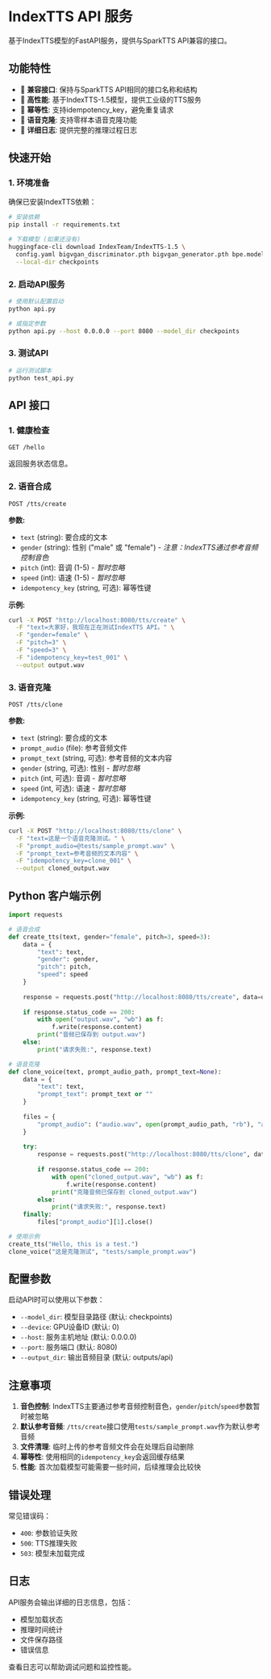 # IndexTTS API 服务

基于IndexTTS模型的FastAPI服务，提供与SparkTTS API兼容的接口。

## 功能特性

- 🎯 **兼容接口**: 保持与SparkTTS API相同的接口名称和结构
- 🚀 **高性能**: 基于IndexTTS-1.5模型，提供工业级的TTS服务
- 🔄 **幂等性**: 支持idempotency_key，避免重复请求
- 🎵 **语音克隆**: 支持零样本语音克隆功能
- 📝 **详细日志**: 提供完整的推理过程日志

## 快速开始

### 1. 环境准备

确保已安装IndexTTS依赖：

```bash
# 安装依赖
pip install -r requirements.txt

# 下载模型 (如果还没有)
huggingface-cli download IndexTeam/IndexTTS-1.5 \
  config.yaml bigvgan_discriminator.pth bigvgan_generator.pth bpe.model dvae.pth gpt.pth unigram_12000.vocab \
  --local-dir checkpoints
```

### 2. 启动API服务

```bash
# 使用默认配置启动
python api.py

# 或指定参数
python api.py --host 0.0.0.0 --port 8080 --model_dir checkpoints
```

### 3. 测试API

```bash
# 运行测试脚本
python test_api.py
```

## API 接口

### 1. 健康检查

```http
GET /hello
```

返回服务状态信息。

### 2. 语音合成

```http
POST /tts/create
```

**参数:**
- `text` (string): 要合成的文本
- `gender` (string): 性别 ("male" 或 "female") - *注意：IndexTTS通过参考音频控制音色*
- `pitch` (int): 音调 (1-5) - *暂时忽略*
- `speed` (int): 语速 (1-5) - *暂时忽略*
- `idempotency_key` (string, 可选): 幂等性键

**示例:**

```bash
curl -X POST "http://localhost:8080/tts/create" \
  -F "text=大家好，我现在正在测试IndexTTS API。" \
  -F "gender=female" \
  -F "pitch=3" \
  -F "speed=3" \
  -F "idempotency_key=test_001" \
  --output output.wav
```

### 3. 语音克隆

```http
POST /tts/clone
```

**参数:**
- `text` (string): 要合成的文本
- `prompt_audio` (file): 参考音频文件
- `prompt_text` (string, 可选): 参考音频的文本内容
- `gender` (string, 可选): 性别 - *暂时忽略*
- `pitch` (int, 可选): 音调 - *暂时忽略*
- `speed` (int, 可选): 语速 - *暂时忽略*
- `idempotency_key` (string, 可选): 幂等性键

**示例:**

```bash
curl -X POST "http://localhost:8080/tts/clone" \
  -F "text=这是一个语音克隆测试。" \
  -F "prompt_audio=@tests/sample_prompt.wav" \
  -F "prompt_text=参考音频的文本内容" \
  -F "idempotency_key=clone_001" \
  --output cloned_output.wav
```

## Python 客户端示例

```python
import requests

# 语音合成
def create_tts(text, gender="female", pitch=3, speed=3):
    data = {
        "text": text,
        "gender": gender,
        "pitch": pitch,
        "speed": speed
    }
    
    response = requests.post("http://localhost:8080/tts/create", data=data)
    
    if response.status_code == 200:
        with open("output.wav", "wb") as f:
            f.write(response.content)
        print("音频已保存到 output.wav")
    else:
        print("请求失败:", response.text)

# 语音克隆
def clone_voice(text, prompt_audio_path, prompt_text=None):
    data = {
        "text": text,
        "prompt_text": prompt_text or ""
    }
    
    files = {
        "prompt_audio": ("audio.wav", open(prompt_audio_path, "rb"), "audio/wav")
    }
    
    try:
        response = requests.post("http://localhost:8080/tts/clone", data=data, files=files)
        
        if response.status_code == 200:
            with open("cloned_output.wav", "wb") as f:
                f.write(response.content)
            print("克隆音频已保存到 cloned_output.wav")
        else:
            print("请求失败:", response.text)
    finally:
        files["prompt_audio"][1].close()

# 使用示例
create_tts("Hello, this is a test.")
clone_voice("这是克隆测试", "tests/sample_prompt.wav")
```

## 配置参数

启动API时可以使用以下参数：

- `--model_dir`: 模型目录路径 (默认: checkpoints)
- `--device`: GPU设备ID (默认: 0)
- `--host`: 服务主机地址 (默认: 0.0.0.0)
- `--port`: 服务端口 (默认: 8080)
- `--output_dir`: 输出音频目录 (默认: outputs/api)

## 注意事项

1. **音色控制**: IndexTTS主要通过参考音频控制音色，`gender`/`pitch`/`speed`参数暂时被忽略
2. **默认参考音频**: `/tts/create`接口使用`tests/sample_prompt.wav`作为默认参考音频
3. **文件清理**: 临时上传的参考音频文件会在处理后自动删除
4. **幂等性**: 使用相同的`idempotency_key`会返回缓存结果
5. **性能**: 首次加载模型可能需要一些时间，后续推理会比较快

## 错误处理

常见错误码：
- `400`: 参数验证失败
- `500`: TTS推理失败
- `503`: 模型未加载完成

## 日志

API服务会输出详细的日志信息，包括：
- 模型加载状态
- 推理时间统计
- 文件保存路径
- 错误信息

查看日志可以帮助调试问题和监控性能。 